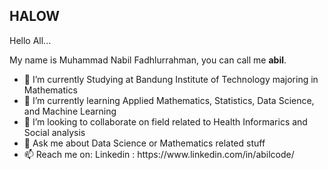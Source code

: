 ## HALOW
Hello All... 
<p>My name is Muhammad Nabil Fadhlurrahman, you can call me <b>abil</b>.
  <ul>
<li>🔭 I’m currently Studying at Bandung Institute of Technology majoring in Mathematics</li>
<li>🌱 I’m currently learning Applied Mathematics, Statistics, Data Science, and Machine Learning</li>
<li>👯 I’m looking to collaborate on field related to Health Informarics and Social analysis</li>
<li>💬 Ask me about Data Science or Mathematics related stuff</li>
<li>📫 Reach me on: Linkedin : https://www.linkedin.com/in/abilcode/</li>
  </ul>
